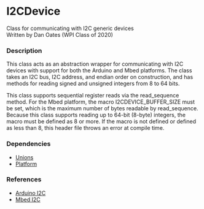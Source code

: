 # I2CDevice
Class for communicating with I2C generic devices  
Written by Dan Oates (WPI Class of 2020)

### Description
This class acts as an abstraction wrapper for communicating with I2C devices with support for both the Arduino and Mbed platforms. The class takes an I2C bus, I2C address, and endian order on construction, and has methods for reading signed and unsigned integers from 8 to 64 bits.  
  
This class supports sequential register reads via the read_sequence method. For the Mbed platform, the macro I2CDEVICE_BUFFER_SIZE must be set, which is the maximum number of bytes readable by read_sequence. Because this class supports reading up to 64-bit (8-byte) integers, the macro must be defined as 8 or more. If the macro is not defined or defined as less than 8, this header file throws an error at compile time.

### Dependencies
- [Unions](https://github.com/doates625/Unions.git)
- [Platform](https://github.com/doates625/Platform.git)

### References
- [Arduino I2C](https://www.arduino.cc/en/reference/wire)
- [Mbed I2C](https://os.mbed.com/docs/mbed-os/v5.14/apis/i2c.html)